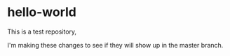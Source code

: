 # hello-world
This is a test repository, 

I'm making these changes to see if they will show up in the master branch.
